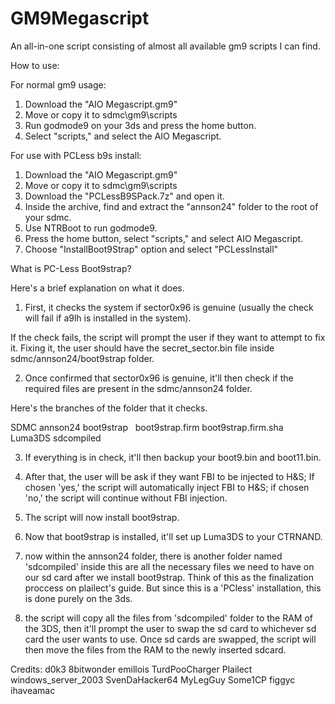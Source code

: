 # GM9Megascript
An all-in-one script consisting of almost all available gm9 scripts I can find.

How to use:

For normal gm9 usage:

1. Download the "AIO Megascript.gm9"
2. Move or copy it to sdmc\gm9\scripts
3. Run godmode9 on your 3ds and press the home button.
4. Select "scripts," and select the AIO Megascript.

For use with PCLess b9s install:

1. Download the "AIO Megascript.gm9"
2. Move or copy it to sdmc\gm9\scripts
3. Download the "PCLessB9SPack.7z" and open it.
4. Inside the archive, find and extract the "annson24" folder to the root of your sdmc.
5. Use NTRBoot to run godmode9.
6. Press the home button, select "scripts," and select AIO Megascript.
7. Choose "InstallBoot9Strap" option and select "PCLessInstall"


What is PC-Less Boot9strap?

Here's a brief explanation on what it does.

1. First, it checks the system if sector0x96 is genuine (usually the check will fail if a9lh is installed in the system).

If the check fails, the script will prompt the user if they want to attempt to fix it. Fixing it, the user should have the secret_sector.bin file inside sdmc/annson24/boot9strap folder.

2. Once confirmed that sector0x96 is genuine, it'll then check if the required files are present in the sdmc/annson24 folder.

Here's the branches of the folder that it checks.

SDMC
 annson24
  boot9strap
   boot9strap.firm
   boot9strap.firm.sha
  Luma3DS
  sdcompiled

3. If everything is in check, it'll then backup your boot9.bin and boot11.bin.

4. After that, the user will be ask if they want FBI to be injected to H&S; If chosen 'yes,' the script will automatically inject FBI to H&S; if chosen 'no,' the script will continue without FBI injection.

5. The script will now install boot9strap.

6. Now that boot9strap is installed, it'll set up Luma3DS to your CTRNAND.

7. now within the annson24 folder, there is another folder named 'sdcompiled' inside this are all the necessary files we need to have on our sd card after we install boot9strap. Think of this as the finalization proccess on plailect's guide. But since this is a 'PCless' installation, this is done purely on the 3ds.

8. the script will copy all the files from 'sdcompiled' folder to the RAM of the 3DS, then it'll prompt the user to swap the sd card to whichever sd card the user wants to use. Once sd cards are swapped, the script will then move the files from the RAM to the newly inserted sdcard.


Credits:
d0k3
8bitwonder
emillois
TurdPooCharger
Plailect
windows_server_2003
SvenDaHacker64
MyLegGuy
Some1CP
figgyc
ihaveamac
